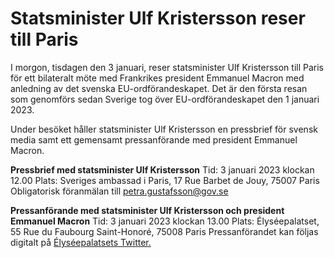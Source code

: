 # Statsminister Ulf Kristersson reser till Paris

I morgon, tisdagen den 3 januari, reser statsminister Ulf Kristersson till Paris för ett bilateralt möte med Frankrikes president Emmanuel Macron med anledning av det svenska EU-ordförandeskapet. Det är den första resan som genomförs sedan Sverige tog över EU-ordförandeskapet den 1 januari 2023.

Under besöket håller statsminister Ulf Kristersson en pressbrief för svensk media samt ett gemensamt pressanförande med president Emmanuel Macron.


**Pressbrief med statsminister Ulf Kristersson**
Tid: 3 januari 2023 klockan 12.00
Plats: Sveriges ambassad i Paris, 17 Rue Barbet de Jouy, 75007 Paris
Obligatorisk föranmälan till petra.gustafsson@gov.se

**Pressanförande med statsminister Ulf Kristersson och president Emmanuel Macron**
Tid: 3 januari 2023 klockan 13.00
Plats: Élyséepalatset, 55 Rue du Faubourg Saint-Honoré, 75008 Paris Pressanförandet kan följas digitalt på [Élyséepalatsets Twitter.](https://twitter.com/elysee)
